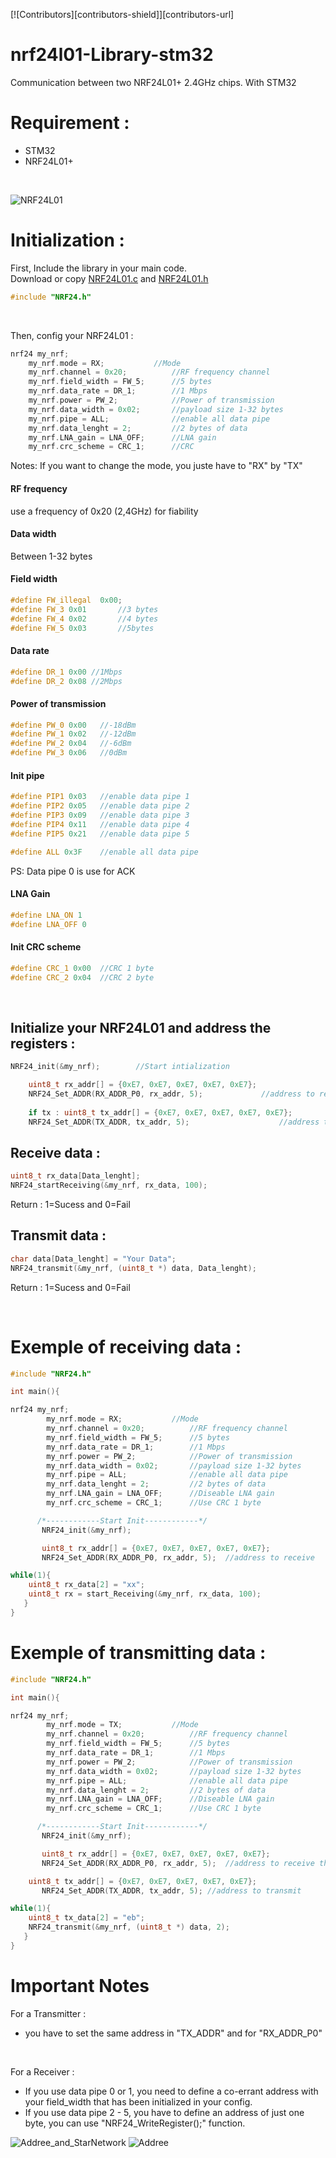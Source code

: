 [![Contributors][contributors-shield]][contributors-url]

# nrf24l01-Library-stm32
Communication between two NRF24L01+ 2.4GHz chips. With STM32

# **Requirement :**
* STM32
* NRF24L01+
<br>

![NRF24L01](https://www.atelierdelarobotique.fr/wp-content/uploads/2023/12/nrf24l01.jpg)

# **Initialization :**
First, Include the library in your main code. <br>
Download or copy [NRF24L01.c](https://github.com/erwannbreal/nrf24l01-Library-stm32/blob/main/NRF24L01.c) and [NRF24L01.h](https://github.com/erwannbreal/nrf24l01-Library-stm32/blob/main/NRF24L01.h)

```C
#include "NRF24.h"
```
<br>

Then, config your NRF24L01 :

```C
nrf24 my_nrf;
	my_nrf.mode = RX; 			//Mode
	my_nrf.channel = 0x20;			//RF frequency channel
	my_nrf.field_width = FW_5;		//5 bytes
	my_nrf.data_rate = DR_1;		//1 Mbps
	my_nrf.power = PW_2;			//Power of transmission
	my_nrf.data_width = 0x02;  		//payload size 1-32 bytes
	my_nrf.pipe = ALL;  			//enable all data pipe
	my_nrf.data_lenght = 2;			//2 bytes of data
	my_nrf.LNA_gain = LNA_OFF;		//LNA gain 
	my_nrf.crc_scheme = CRC_1;		//CRC
```
Notes: If you want to change the mode, you juste have to "RX" by "TX"
<br>

#### RF frequency
use a frequency of 0x20 (2,4GHz) for fiability

#### Data width
Between 1-32 bytes

#### Field width
```H
#define FW_illegal  0x00;
#define FW_3 0x01		//3 bytes
#define FW_4 0x02		//4 bytes
#define FW_5 0x03		//5bytes
```

#### Data rate
```H
#define DR_1 0x00 //1Mbps
#define DR_2 0x08 //2Mbps
```

#### Power of transmission
```H
#define PW_0 0x00  	//-18dBm
#define PW_1 0x02  	//-12dBm
#define PW_2 0x04	//-6dBm
#define PW_3 0x06	//0dBm
```

#### Init pipe
```H
#define PIP1 0x03	//enable data pipe 1
#define PIP2 0x05	//enable data pipe 2
#define PIP3 0x09	//enable data pipe 3
#define PIP4 0x11	//enable data pipe 4
#define PIP5 0x21	//enable data pipe 5

#define ALL 0x3F	//enable all data pipe 
```
PS: Data pipe 0 is use for ACK

#### LNA Gain
```H
#define LNA_ON 1
#define LNA_OFF 0
```

#### Init CRC scheme
```H
#define CRC_1 0x00	//CRC 1 byte
#define CRC_2 0x04	//CRC 2 byte
```
<br>

## Initialize your NRF24L01 and address the registers :

```C
NRF24_init(&my_nrf);		//Start intialization

	uint8_t rx_addr[] = {0xE7, 0xE7, 0xE7, 0xE7, 0xE7};
	NRF24_Set_ADDR(RX_ADDR_P0, rx_addr, 5);				//address to receive the ACK
 
 	if tx : uint8_t tx_addr[] = {0xE7, 0xE7, 0xE7, 0xE7, 0xE7};
	NRF24_Set_ADDR(TX_ADDR, tx_addr, 5);					//address to send
```

## Receive data :
```C
uint8_t rx_data[Data_lenght];
NRF24_startReceiving(&my_nrf, rx_data, 100);
```
Return : 1=Sucess and 0=Fail

## Transmit data :
```C
char data[Data_lenght] = "Your Data";
NRF24_transmit(&my_nrf, (uint8_t *) data, Data_lenght);
```
Return : 1=Sucess and 0=Fail

<br>

# Exemple of receiving data :

```C
#include "NRF24.h"

int main(){

nrf24 my_nrf;
       	my_nrf.mode = RX; 			//Mode
       	my_nrf.channel = 0x20;			//RF frequency channel
       	my_nrf.field_width = FW_5;		//5 bytes
       	my_nrf.data_rate = DR_1;		//1 Mbps
       	my_nrf.power = PW_2;			//Power of transmission
       	my_nrf.data_width = 0x02;  		//payload size 1-32 bytes
       	my_nrf.pipe = ALL;  			//enable all data pipe
       	my_nrf.data_lenght = 2;			//2 bytes of data
       	my_nrf.LNA_gain = LNA_OFF;		//Diseable LNA gain
       	my_nrf.crc_scheme = CRC_1;		//Use CRC 1 byte

      /*------------Start Init------------*/
       NRF24_init(&my_nrf);

       uint8_t rx_addr[] = {0xE7, 0xE7, 0xE7, 0xE7, 0xE7};
       NRF24_Set_ADDR(RX_ADDR_P0, rx_addr, 5);	//address to receive

while(1){
	uint8_t rx_data[2] = "xx";
	uint8_t rx = start_Receiving(&my_nrf, rx_data, 100);
   }
}
```

# Exemple of transmitting data :

```C
#include "NRF24.h"

int main(){

nrf24 my_nrf;
       	my_nrf.mode = TX; 			//Mode
       	my_nrf.channel = 0x20;			//RF frequency channel
       	my_nrf.field_width = FW_5;		//5 bytes
       	my_nrf.data_rate = DR_1;		//1 Mbps
       	my_nrf.power = PW_2;			//Power of transmission
       	my_nrf.data_width = 0x02;  		//payload size 1-32 bytes
       	my_nrf.pipe = ALL;  			//enable all data pipe
       	my_nrf.data_lenght = 2;			//2 bytes of data
       	my_nrf.LNA_gain = LNA_OFF;		//Diseable LNA gain
       	my_nrf.crc_scheme = CRC_1;		//Use CRC 1 byte

      /*------------Start Init------------*/
       NRF24_init(&my_nrf);

       uint8_t rx_addr[] = {0xE7, 0xE7, 0xE7, 0xE7, 0xE7};
       NRF24_Set_ADDR(RX_ADDR_P0, rx_addr, 5);	//address to receive the ACK

	uint8_t tx_addr[] = {0xE7, 0xE7, 0xE7, 0xE7, 0xE7};
       NRF24_Set_ADDR(TX_ADDR, tx_addr, 5);	//address to transmit

while(1){
	uint8_t tx_data[2] = "eb";
	NRF24_transmit(&my_nrf, (uint8_t *) data, 2);
   }
}
```

# Important Notes
 For a Transmitter : 
 * you have to set the same address in "TX_ADDR" and for "RX_ADDR_P0"
<br>
 
 For a Receiver :
* If you use data pipe 0 or 1, you need to define a co-errant address with your field_width that has been initialized in your config.
* If you use data pipe 2 - 5, you have to define an address of just one byte, you can use "NRF24_WriteRegister();" function.

![Addree_and_StarNetwork](https://github.com/erwannbreal/nrf24l01-Library-stm32/blob/main/Schema/Address_and_StarNetwork.png?raw=true)
![Addree](https://github.com/erwannbreal/nrf24l01-Library-stm32/blob/main/Schema/Address.png?raw=true)

